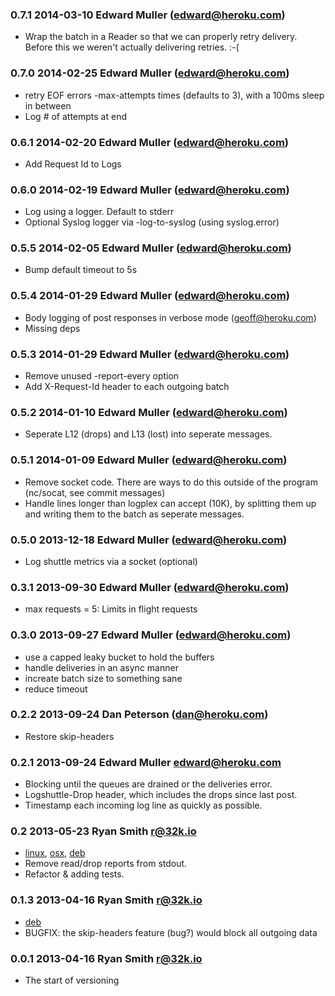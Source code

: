 ### 0.7.1 2014-03-10 Edward Muller (edward@heroku.com)

* Wrap the batch in a Reader so that we can properly retry delivery.
  Before this we weren't actually delivering retries. :-(

### 0.7.0 2014-02-25 Edward Muller (edward@heroku.com)

* retry EOF errors -max-attempts times (defaults to 3), with a 100ms sleep in between
* Log # of attempts at end

### 0.6.1 2014-02-20 Edward Muller (edward@heroku.com)

* Add Request Id to Logs

### 0.6.0 2014-02-19 Edward Muller (edward@heroku.com)

* Log using a logger. Default to stderr
* Optional Syslog logger via -log-to-syslog (using syslog.error)

### 0.5.5 2014-02-05 Edward Muller (edward@heroku.com)

* Bump default timeout to 5s

### 0.5.4 2014-01-29 Edward Muller (edward@heroku.com)

* Body logging of post responses in verbose mode (geoff@heroku.com)
* Missing deps

### 0.5.3 2014-01-29 Edward Muller (edward@heroku.com)

* Remove unused -report-every option
* Add X-Request-Id header to each outgoing batch

### 0.5.2 2014-01-10 Edward Muller (edward@heroku.com)

* Seperate L12 (drops) and L13 (lost) into seperate messages.

### 0.5.1 2014-01-09 Edward Muller (edward@heroku.com)

* Remove socket code. There are ways to do this outside of the program (nc/socat, see commit messages)
* Handle lines longer than logplex can accept (10K), by splitting them up and writing them to the batch as seperate messages.

### 0.5.0 2013-12-18 Edward Muller (edward@heroku.com)

* Log shuttle metrics via a socket (optional)

### 0.3.1 2013-09-30 Edward Muller (edward@heroku.com)

* max requests = 5: Limits in flight requests

### 0.3.0 2013-09-27 Edward Muller (edward@heroku.com)

* use a capped leaky bucket to hold the buffers
* handle deliveries in an async manner
* increate batch size to something sane
* reduce timeout

### 0.2.2 2013-09-24 Dan Peterson (dan@heroku.com)

* Restore skip-headers

### 0.2.1 2013-09-24 Edward Muller <edward@heroku.com>

* Blocking until the queues are drained or the deliveries error.
* Logshuttle-Drop header, which includes the drops since last post.
* Timestamp each incoming log line as quickly as possible.

### 0.2 2013-05-23 Ryan Smith <r@32k.io>

* [linux](https://s3-us-west-2.amazonaws.com/log-shuttle.io/v0.2/linux/amd64/log-shuttle.tar.gz), [osx](https://s3-us-west-2.amazonaws.com/log-shuttle.io/v0.2/osx/log-shuttle.tar.gz), [deb](https://s3-us-west-2.amazonaws.com/log-shuttle.io/v0.2/linux/amd64/log-shuttle_0.2_amd64.deb)
* Remove read/drop reports from stdout.
* Refactor & adding tests.

### 0.1.3 2013-04-16 Ryan Smith <r@32k.io>

* [deb](https://s3-us-west-2.amazonaws.com/log-shuttle/debs/log-shuttle_0.1.3_amd64.deb)
* BUGFIX: the skip-headers feature (bug?) would block all outgoing data

### 0.0.1 2013-04-16 Ryan Smith <r@32k.io>

* The start of versioning

